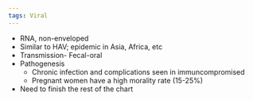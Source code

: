 ```yaml
---
tags: Viral
---
```

- RNA, non-enveloped
- Similar to HAV; epidemic in Asia, Africa, etc
- Transmission- Fecal-oral
- Pathogenesis
	- Chronic infection and complications seen in immuncompromised
	- Pregnant women have a high morality rate (15-25%)
- Need to finish the rest of the chart